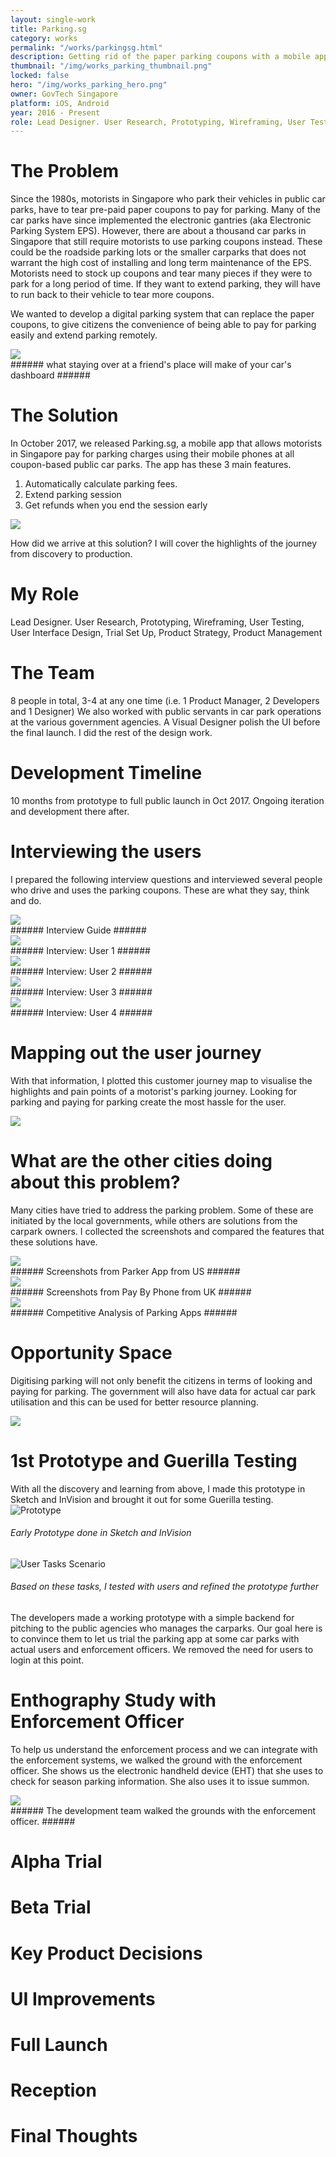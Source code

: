 ```yaml
---
layout: single-work
title: Parking.sg
category: works
permalink: "/works/parkingsg.html"
description: Getting rid of the paper parking coupons with a mobile app
thumbnail: "/img/works_parking_thumbnail.png"
locked: false
hero: "/img/works_parking_hero.png"
owner: GovTech Singapore
platform: iOS, Android
year: 2016 - Present
role: Lead Designer. User Research, Prototyping, Wireframing, User Testing, User Interface Design, Trial Set Up, Product Strategy, Product Management
---
```


# The Problem #
  Since the 1980s, motorists in Singapore who park their vehicles in public car parks, have to tear pre-paid paper coupons to pay for parking. Many of the car parks have since implemented the electronic gantries (aka Electronic Parking System EPS). However, there are about a thousand car parks in Singapore that still require motorists to use parking coupons instead. These could be the roadside parking lots or the smaller carparks that does not warrant the high cost of installing and long term maintenance of the EPS. Motorists need to stock up coupons and tear many pieces if they were to park for a long period of time. If they want to extend parking, they will have to run back to their vehicle to tear more coupons.

  We wanted to develop a digital parking system that can replace the paper coupons, to give citizens the convenience of being able to pay for parking easily and extend parking remotely.

  <div><img class="inner" src="/img/parking_problem.png"></div>
###### what staying over at a friend's place will make of your car's dashboard ######

# The Solution #
  In October 2017, we released Parking.sg, a mobile app that allows motorists in Singapore pay for parking charges using their mobile phones at all coupon-based public car parks. The app has these 3 main features.
  1. Automatically calculate parking fees.
  2. Extend parking session
  3. Get refunds when you end the session early

  <div><img src="/img/parking_features.png"></div>

  How did we arrive at this solution? I will cover the highlights of the journey from discovery to production.

# My Role #
Lead Designer. User Research, Prototyping, Wireframing, User Testing, User Interface Design, Trial Set Up, Product Strategy, Product Management

# The Team #
8 people in total, 3-4 at any one time (i.e. 1 Product Manager, 2 Developers and 1 Designer) We also worked with public servants in car park operations at the various government agencies. A Visual Designer polish the UI before the final launch. I did the rest of the design work.

# Development Timeline
10 months from prototype to full public launch in Oct 2017. Ongoing iteration and development there after.

# Interviewing the users #
I prepared the following interview questions and interviewed several people who drive and uses the parking coupons. These are what they say, think and do.

<div><img src="/img/parking_userinterviewguide.png"></div>
###### Interview Guide ######

<div><img src="/img/parking_user1.png"></div>
###### Interview: User 1 ######

<div><img src="/img/parking_user2.png"></div>
###### Interview: User 2 ######

<div><img src="/img/parking_user3.png"></div>
###### Interview: User 3 ######

<div><img src="/img/parking_user4.png"></div>
###### Interview: User 4 ######

# Mapping out the user journey #
With that information, I plotted this customer journey map to visualise the highlights and pain points of a motorist's parking journey. Looking for parking and paying for parking create the most hassle for the user.
<div><img src="/img/parking_customerjourney.png"></div>

# What are the other cities doing about this problem? #
Many cities have tried to address the parking problem. Some of these are initiated by the local governments, while others are solutions from the carpark owners. I collected the screenshots and compared the features that these solutions have.

<div><img src="/img/parking_us_parker.png"></div>
###### Screenshots from Parker App from US ######

<div><img src="/img/parking_uk_paybyphone.png"></div>
###### Screenshots from Pay By Phone from UK ######


<div><img src="/img/parking_competitiveanalysis.png"></div>
###### Competitive Analysis of Parking Apps ######

# Opportunity Space #
Digitising parking will not only benefit the citizens in terms of looking and paying for parking. The government will also have data for actual car park utilisation and this can be used for better resource planning.

<div><img src="/img/parking_opportunityspace.png"></div>

# 1st Prototype and Guerilla Testing #
With all the discovery and learning from above, I made this prototype in Sketch and InVision and brought it out for some Guerilla testing.
![Prototype](https://via.placeholder.com/800x500)
###### Early Prototype done in Sketch and InVision ######

![User Tasks Scenario](https://via.placeholder.com/800x500)
###### Based on these tasks, I tested with users and refined the prototype further ######

The developers made a working prototype with a simple backend for pitching to the public agencies who manages the carparks. Our goal here is to convince them to let us trial the parking app at some car parks with actual users and enforcement officers. We removed the need for users to login at this point. 

# Enthography Study with Enforcement Officer #
To help us understand the enforcement process and we can integrate with the enforcement systems, we walked the ground with the enforcement officer. She shows us the electronic handheld device (EHT) that she uses to check for season parking information. She also uses it to issue summon.
<div><img src="/img/parking_ethnographystudy.png"></div>
###### The development team walked the grounds with the enforcement officer. ######


# Alpha Trial #

# Beta Trial #

# Key Product Decisions #

# UI Improvements #

# Full Launch #

# Reception #

# Final Thoughts #
